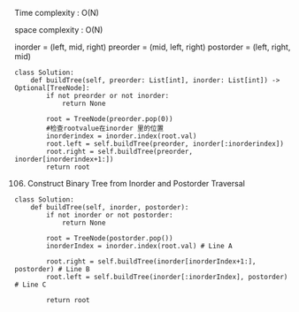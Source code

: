 Time complexity : O(N)

space complexity : O(N)

inorder = (left, mid, right)
preorder = (mid, left, right)
postorder = (left, right, mid)
```
class Solution:
    def buildTree(self, preorder: List[int], inorder: List[int]) -> Optional[TreeNode]:
        if not preorder or not inorder:
            return None
        
        root = TreeNode(preorder.pop(0))
        #检查rootvalue在inorder 里的位置
        inorderindex = inorder.index(root.val)
        root.left = self.buildTree(preorder, inorder[:inorderindex])
        root.right = self.buildTree(preorder, inorder[inorderindex+1:])
        return root
```

106. Construct Binary Tree from Inorder and Postorder Traversal

```
class Solution:
    def buildTree(self, inorder, postorder):
        if not inorder or not postorder:
            return None
        
        root = TreeNode(postorder.pop())
        inorderIndex = inorder.index(root.val) # Line A

        root.right = self.buildTree(inorder[inorderIndex+1:], postorder) # Line B
        root.left = self.buildTree(inorder[:inorderIndex], postorder) # Line C

        return root
```
